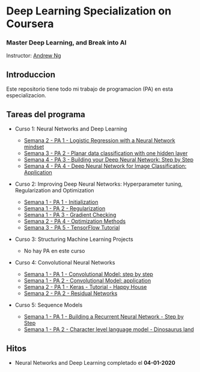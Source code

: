 # Deep Learning Specialization on Coursera
### Master Deep Learning, and Break into AI
Instructor: [Andrew Ng](http://www.andrewng.org/)

## Introduccion
Este repositorio tiene todo mi trabajo de programacion (PA) en esta especializacion.

## Tareas del programa

- Curso 1: Neural Networks and Deep Learning
  - [Semana 2 - PA 1 - Logistic Regression with a Neural Network mindset]()
  - [Semana 3 - PA 2 - Planar data classification with one hidden layer]()
  - [Semana 4 - PA 3 - Building your Deep Neural Network: Step by Step]()
  - [Semana 4 - PA 4 - Deep Neural Network for Image Classification: Application]()
  
- Curso 2: Improving Deep Neural Networks: Hyperparameter tuning, Regularization and Optimization
  - [Semana 1 - PA 1 - Initialization]()
  - [Semana 1 - PA 2 - Regularization]()
  - [Semana 1 - PA 3 - Gradient Checking]()
  - [Semana 2 - PA 4 - Optimization Methods]()
  - [Semana 3 - PA 5 - TensorFlow Tutorial]()
  
- Curso 3: Structuring Machine Learning Projects
  - No hay PA en este curso
  
- Curso 4: Convolutional Neural Networks
  - [Semana 1 - PA 1 - Convolutional Model: step by step]()
  - [Semana 1 - PA 2 - Convolutional Model: application]()
  - [Semana 2 - PA 1 - Keras - Tutorial - Happy House]()
  - [Semana 2 - PA 2 - Residual Networks]()
   
- Curso 5: Sequence Models
  - [Semana 1 - PA 1 - Building a Recurrent Neural Network - Step by Step]()
  - [Semana 1 - PA 2 - Character level language model - Dinosaurus land]()

## Hitos
- Neural Networks and Deep Learning completado el **04-01-2020**
